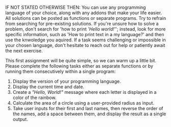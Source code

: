 IF NOT STATED OTHERWISE THEN:
You can use any programming language of your choice, along with any addons that make your life easier.
All solutions can be posted as functions or separate programs.
Try to refrain from searching for pre-existing solutions. If you're unsure how to solve a problem, don't search for 'how to print *'Hello world!'*'; instead, look for more specific information, such as 'How to print text in a my language?' and then use the knwoledge you aquired. 
If a task seems challenging or impossible in your chosen language, don't hesitate to reach out for help or patiently await the next exercise.


This first assignment will be quite simple, so we can warm up a little bit.
Please complete the following tasks either as separate functions or by running them consecutively within a single program:

1. Display the version of your programming language.
2. Display the current time and date.
3. Create a *"Hello, World!"* message where each letter is displayed in a color of the rainbow.
4. Calculate the area of a circle using a user-provided radius as input.
5. Take user inputs for their first and last names, then reverse the order of the names, add a space between them, and display the result as a single output.